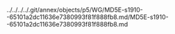 ../../../../.git/annex/objects/p5/WG/MD5E-s1910--65101a2dc11636e7380993f81f888fb8.md/MD5E-s1910--65101a2dc11636e7380993f81f888fb8.md